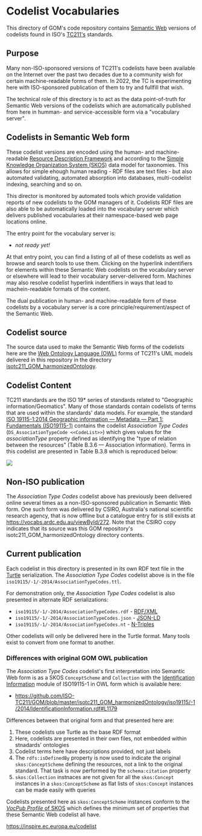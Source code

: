 # Codelist Vocabularies

This directory of GOM's code repository contains [Semantic Web](https://www.w3.org/standards/semanticweb/) versions of codelists found in ISO's [TC211's](https://www.iso.org/committee/54904.html) standards.

## Purpose

Many non-ISO-sponsored versions of TC211's codelists have been available on the Internet over the past two decades due to a community wish for certain machine-readable forms of them. In 2022, the TC is experimenting here with ISO-sponsored publication of them to try and fullfill that wish.

The technical role of this directory is to act as the data point-of-truth for Semantic Web versions of the codelists which are automatically published from here in humman- and service-accessible form via a "vocabulary server". 

## Codelists in Semantic Web form

These codelist versions are encoded using the human- and machine-readable [Resource Description Framework](https://www.w3.org/RDF/) and according to the [Simple Knowledge Organization System (SKOS)](https://www.w3.org/TR/skos-reference/) data model for taxonomies. This allows for simple ehough human reading - RDF files are text files - but also automated validating, automated absorption into databases, multi-codelist indexing, searching and so on. 

This director is monitored by automated tools which provide validation reports of new codelists to the GOM managers of it. Codelists RDF files are also able to be automatically loaded into the vocabulary server which delivers published vocabularies at their namespace-based web page locations online.

The entry point for the vocabulary server is:

* *not ready yet!*

At that entry point, you can find a listing of all of these codelists as well as browse and search tools to use them. Clicking on the hyperlink indentifiers for elements within these Semantic Web codelists on the vocabulary server or elsewhere will lead to their vocabulary server-delivered form. Machines may also resolve codelist hyperlink indentifiers in ways that lead to machein-readable formats of the content.

The dual publication in human- and machine-readable form of these codelists by a vocabulary server is a core principle/requirement/aspect of the Semantic Web.

## Codelist source

The source data used to make the Semantic Web forms of the codelists here are the [Web Ontology Language (OWL)](https://www.w3.org/OWL/) forms of TC211's UML models delivered in this repository in the directory [isotc211_GOM_harmonizedOntology](https://github.com/ISO-TC211/GOM/tree/master/isotc211_GOM_harmonizedOntology/).

## Codelist Content

TC211 standards are the ISO 19* series of standards related to "Geographic information/Geomatics". Many of those standards contain codelists of terms that are used within the standards' data models. For example, the standard [ISO 19115-1:2014
Geographic information — Metadata — Part 1: Fundamentals (ISO19115-1)](https://www.iso.org/standard/53798.html) contains the codelist _Association Type Codes_ (`DS_AssociationTypeCode <<CodeList>>`) which gives values for the _associationType_ property defined as identifying the "type of relation between the resources" (Table B.3.6 — Association information). Terms in this codelist are presented in Table B.3.8 which is reproduced below:

![](iso19115/-1/2014/AssociationTypeCodes.png)

## Non-ISO publication

The _Association Type Codes_ codelist above has previously been delivered online several times as a non-ISO-sponsored publication in Semantic Web form. One such form was delivered by CSIRO, Australia's national scientific research agency, that is now offline but a catalogue entry for is still exists at https://vocabs.ardc.edu.au/viewById/272. Note that the CSIRO copy indicates that its source was this GOM repository's isotc211_GOM_harmonizedOntology directory contents.

## Current publication

Each codelist in this directory is presented in its own RDF text file in the [Turtle](https://www.w3.org/TR/turtle/) serialization. The _Association Type Codes_ codelist above is in the file `iso19115/-1/-2014/AssociationTypeCodes.ttl`.

For demonstration only, the _Association Type Codes_ codelist is also presented in alternate RDF serializations:

* `iso19115/-1/-2014/AssociationTypeCodes.rdf` - [RDF/XML](http://www.w3.org/TR/rdf-syntax-grammar/)
* `iso19115/-1/-2014/AssociationTypeCodes.json` - [JSON-LD](https://www.w3.org/TR/json-ld/)
* `iso19115/-1/-2014/AssociationTypeCodes.nt` - [N-Triples](https://www.w3.org/TR/n-triples/)

Other codelists will only be delivered here in the Turtle format. Many tools exist to convert from one format to another.


### Differences with original GOM OWL publication

The _Association Type Codes_ codelist's first interpretation into Semantic Web form is as a SKOS `ConceptScheme` and `Collection` with the [Identification Information](https://github.com/ISO-TC211/GOM/blob/master/isotc211_GOM_harmonizedOntology/iso19115/-1/2014/IdentificationInformation.rdf) module of ISO19115-1 in OWL form which is available here:

* https://github.com/ISO-TC211/GOM/blob/master/isotc211_GOM_harmonizedOntology/iso19115/-1/2014/IdentificationInformation.rdf#L1179

Differences between that original form and that presented here are:

1. These codelists use Turtle as the base RDF format
1. Here, codelists are presented in their own files, not embedded within stnadards' ontologies
1. Codelist terms here have descriptions provided, not just labels
1. The `rdfs:isDefinedBy` property is now used to indicate the original `skos:ConceptScheme` defining the resources, not a link to the original standard. That task is now performed by the `schema:citation` property
1. `skos:Collection` instnaces are not given for all the `skos:Concept` instances in a `skos:ConceptScheme` as flat lists of `skos:Concept` instances can be made easily with queries 

Codelists presented here as `skos:ConceptScheme` instances conform to the [_VocPub Profile_ of SKOS](https://w3id.org/profile/vocpub) which defines the minimum set of properties that these Semantic Web codelist all have.


https://inspire.ec.europa.eu/codelist